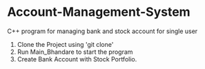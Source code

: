 # Account-Management-System
C++ program for managing bank and stock account for single user 

1) Clone the Project using 'git clone'
2) Run Main_Bhandare to start the program
3) Create Bank Account with Stock Portfolio.

